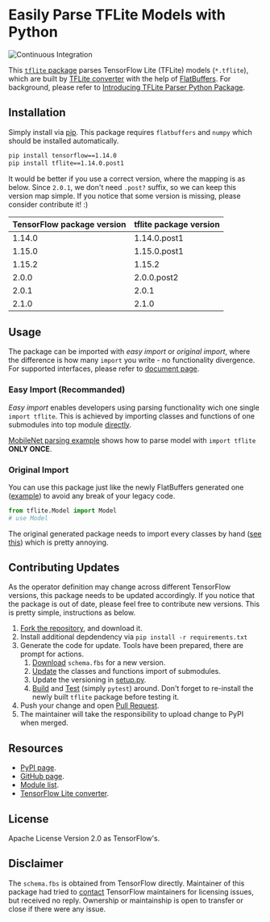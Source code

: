 Easily Parse TFLite Models with Python
======================================

![Continuous Integration](https://github.com/jackwish/tflite/workflows/Continuous%20Integration/badge.svg)

This [`tflite` package](https://pypi.org/project/tflite/) parses TensorFlow Lite (TFLite) models (`*.tflite`), which are built by [TFLite converter](https://www.tensorflow.org/lite/convert) with the help of [FlatBuffers](https://google.github.io/flatbuffers/). For background, please refer to [Introducing TFLite Parser Python Package](https://jackwish.net/2020/introducing-tflite-parser-package.html).


## Installation

Simply install via [pip](https://pypi.org/project/tflite/). This package requires `flatbuffers` and `numpy` which should be installed automatically.

```sh
pip install tensorflow==1.14.0
pip install tflite==1.14.0.post1
```

It would be better if you use a correct version, where the mapping is as below. Since `2.0.1`, we don't need `.post?` suffix, so we can keep this version map simple. If you notice that some version is missing, please consider contribute it! :)

| TensorFlow package version   | tflite package version |
|------------------------------|------------------------|
|      1.14.0                  |      1.14.0.post1      |
|      1.15.0                  |      1.15.0.post1      |
|      1.15.2                  |      1.15.2            |
|      2.0.0                   |      2.0.0.post2       |
|      2.0.1                   |      2.0.1             |
|      2.1.0                   |      2.1.0             |


## Usage

The package can be imported with *easy import* or *original import*, where the difference is how many `import` you write - no functionality divergence. For supported interfaces, please refer to [document page](https://jackwish.net/tflite/docs/).

### Easy Import (Recommanded)

*Easy import* enables developers using parsing functionality wich one single `import tflite`. This is achieved by importing classes and functions of one submodules into top module [directly](tflite/__init__.py).

[MobileNet parsing example](https://github.com/jackwish/tflite/blob/master/tests/test_mobilenet.py) shows how to parse model with `import tflite` **ONLY ONCE**.

### Original Import

You can use this package just like the newly FlatBuffers generated one ([example](tests/test_original_import.py)) to avoid any break of your legacy code.

```python
from tflite.Model import Model
# use Model
```

The original generated package needs to import every classes by hand ([see this](https://github.com/apache/incubator-tvm/blob/v0.6.0/python/tvm/relay/frontend/tflite.py#L843-L849)) which is pretty annoying.


## Contributing Updates

As the operator definition may change across different TensorFlow versions, this package needs to be updated accordingly. If you notice that the package is out of date, please feel free to contribute new versions. This is pretty simple, instructions as below.

1. [Fork the repository](https://help.github.com/en/github/getting-started-with-github/fork-a-repo), and download it.
2. Install additional depdendency via `pip install -r requirements.txt`
3. Generate the code for update. Tools have been prepared, there are prompt for actions.
    1. [Download](tools/1-update-schema.sh) `schema.fbs` for a new version.
    2. [Update](tools/2-update-importing.py) the classes and functions import of submodules.
    3. Update the versioning in [setup.py](setup.py).
    4. [Build](tools/4-build.sh) and [Test](tests) (simply `pytest`) around. Don't forget to re-install the newly built `tflite` package before testing it.
4. Push your change and open [Pull Request](https://help.github.com/en/github/collaborating-with-issues-and-pull-requests/about-pull-requests).
5. The maintainer will take the responsibility to upload change to PyPI when merged.


## Resources

* [PyPI page](https://pypi.org/project/tflite/).
* [GitHub page](https://github.com/jackwish/tflite).
* [Module list](https://jackwish.net/tflite/docs).
* [TensorFlow Lite converter](https://www.tensorflow.org/lite/convert).


## License

Apache License Version 2.0 as TensorFlow's.


## Disclaimer

The `schema.fbs` is obtained from TensorFlow directly. Maintainer of this package had tried to [contact](assets/disclaimer.eml) TensorFlow maintainers for licensing issues, but received no reply. Ownership or maintainship is open to transfer or close if there were any issue.
